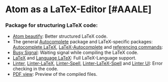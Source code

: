 # Atom as a LaTeX-Editor [#AAALE]

 ### Package for structuring LaTeX code: 
 - [Atom beautify](https://atom.io/packages/atom-beautify): Better structured LaTeX code.
 - The general [Autocomplete](https://atom.io/packages/autocomplete-paths) package and LaTeX-specific packages: 
[Autocomplete LaTeX](https://atom.io/packages/autocomplete-latex), [LaTeX-Autocomplete](LaTeX-autocomplete) and [referencing commands](https://atom.io/packages/autocomplete-latex-references): 
 - [Busy Signal](https://atom.io/packages/busy-signal):  Waiting signal while compiling the LaTeX code.
- [LaTeX](https://atom.io/packages/latex) and [Language LaTeX](https://atom.io/packages/language-latex): Full LaTeX-Language support.
- [Linter](https://atom.io/packages/linter), [Linter-LaTeX](https://atom.io/packages/linter-latex),  [Linter-Spell](https://atom.io/packages/linter-spell), [Linter-LaTeX-Spell](https://atom.io/packages/linter-spell-latex) and [Linter UI](https://atom.io/packages/linter-ui-default): Error checking in the code.
- [PDF view](https://atom.io/packages/pdf-view): Preview of the compiled files.
